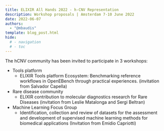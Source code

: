 ```yaml
---
title: ELIXIR All Hands 2022 - h-CNV Representation
description: Workshop proposals | Amsterdam 7-10 June 2022
date: 2022-06-07
authors:
  - "@mbaudis"
template: blog_post.html
hide:
  # - navigation
  # - toc
---
```


The hCNV community has been invited to participate in 3 workshops:
<!--more-->

* Tools platform
    - ELIXIR Tools platform Ecosystem: Benchmarking reference workflows in OpenEBench through practical experiences. (invitation from Salvador Capella)
* Rare disease community
    - ELIXIR contribution to molecular diagnostics research for Rare Diseases (invitation from Leslie Matalonga and Sergi Beltran)
* Machine Learning Focus Group
    - Identification, collection and review of datasets for the assessment and development of supervised machine learning methods for biomedical applications (Invitation from Emidio Capriotti)

